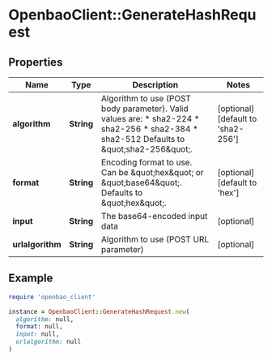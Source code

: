 # OpenbaoClient::GenerateHashRequest

## Properties

| Name | Type | Description | Notes |
| ---- | ---- | ----------- | ----- |
| **algorithm** | **String** | Algorithm to use (POST body parameter). Valid values are: * sha2-224 * sha2-256 * sha2-384 * sha2-512 Defaults to \&quot;sha2-256\&quot;. | [optional][default to &#39;sha2-256&#39;] |
| **format** | **String** | Encoding format to use. Can be \&quot;hex\&quot; or \&quot;base64\&quot;. Defaults to \&quot;hex\&quot;. | [optional][default to &#39;hex&#39;] |
| **input** | **String** | The base64-encoded input data | [optional] |
| **urlalgorithm** | **String** | Algorithm to use (POST URL parameter) | [optional] |

## Example

```ruby
require 'openbao_client'

instance = OpenbaoClient::GenerateHashRequest.new(
  algorithm: null,
  format: null,
  input: null,
  urlalgorithm: null
)
```

